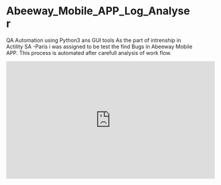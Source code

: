 # Abeeway_Mobile_APP_Log_Analyser
QA Automation using Python3 ans GUI tools
As the part of intrenship in Actility SA -Paris i was assigned to be test the find Bugs in Abeeway Mobile APP. This process is automated after carefull analysis of work flow. 
 
 <iframe width="560" height="315" src="https://www.youtube.com/embed/m4IOK6mXTiQ" title="YouTube video player" frameborder="0" allow="accelerometer; autoplay; clipboard-write; encrypted-media; gyroscope; picture-in-picture" allowfullscreen></iframe>
